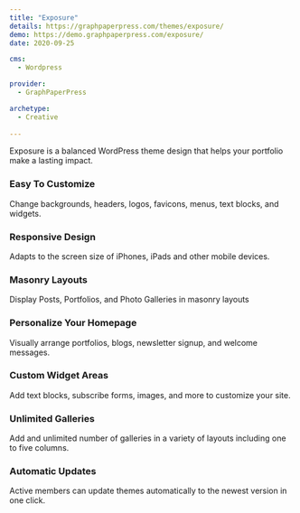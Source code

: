 ```yaml
---
title: "Exposure"
details: https://graphpaperpress.com/themes/exposure/
demo: https://demo.graphpaperpress.com/exposure/
date: 2020-09-25

cms: 
  - Wordpress

provider: 
  - GraphPaperPress

archetype:
  - Creative
  
---
```


Exposure is a balanced WordPress theme design that helps your portfolio make a lasting impact.

### Easy To Customize

Change backgrounds, headers, logos, favicons, menus, text blocks, and widgets.

### Responsive Design

Adapts to the screen size of iPhones, iPads and other mobile devices.

### Masonry Layouts

Display Posts, Portfolios, and Photo Galleries in masonry layouts

### Personalize Your Homepage

Visually arrange portfolios, blogs, newsletter signup, and welcome messages.

### Custom Widget Areas

Add text blocks, subscribe forms, images, and more to customize your site.

### Unlimited Galleries

Add and unlimited number of galleries in a variety of layouts including one to five columns.

### Automatic Updates

Active members can update themes automatically to the newest version in one click.

